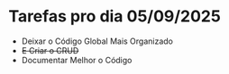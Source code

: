 <h1>Tarefas pro dia 05/09/2025</h1>

<ul>
<li>Deixar o Código Global Mais Organizado</li>
<li><del>E Criar o CRUD</del></li>
<li>Documentar Melhor o Código</li>
</ul>